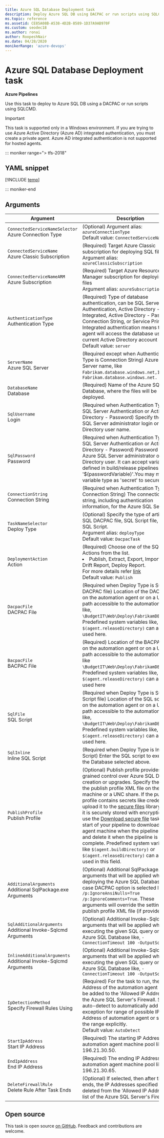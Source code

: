 ```yaml
---
title: Azure SQL Database Deployment task
description: Deploy Azure SQL DB using DACPAC or run scripts using SQLCMD
ms.topic: reference
ms.assetid: CE85A08B-A538-4D2B-8589-1D37A9AB970F
ms.custom: seodec18
ms.author: ronai
author: RoopeshNair
ms.date: 04/28/2020
monikerRange: 'azure-devops'
---
```


# Azure SQL Database Deployment task

**Azure Pipelines**

Use this task to deploy to Azure SQL DB using a DACPAC or run scripts using SQLCMD.

> [!IMPORTANT]
> This task is supported only in a Windows environment. If you are trying to use Azure Active Directory (Azure AD) integrated authentication, you must create a private agent. Azure AD integrated authentication is not supported for hosted agents.

::: moniker range="> tfs-2018"

## YAML snippet

[!INCLUDE [temp](../includes/yaml/SqlAzureDacpacDeploymentV1.md)]

::: moniker-end

## Arguments

|Argument|Description|
|--- |--- |
|`ConnectedServiceNameSelector`<br/>Azure Connection Type|(Optional) Argument alias: `azureConnectionType` <br/>Default value: `ConnectedServiceNameARM`|
|`ConnectedServiceName`<br/>Azure Classic Subscription|(Required) Target Azure Classic subscription for deploying SQL files <br/>Argument alias: `azureClassicSubscription`|
|`ConnectedServiceNameARM`<br/>Azure Subscription|(Required) Target Azure Resource Manager subscription for deploying SQL files <br/>Argument alias: `azureSubscription`|
|`AuthenticationType`<br/>Authentication Type|(Required) Type of database authentication, can be SQL Server Authentication, Active Directory - Integrated, Active Directory - Password, Connection String, or Service Principal. Integrated authentication means that the agent will access the database using its current Active Directory account context. <br/>Default value: `server`|
|`ServerName`<br/>Azure SQL Server|(Required except when Authentication Type is Connection String) Azure SQL Server name, like `Fabrikam.database.windows.net,1433` or `Fabrikam.database.windows.net.`|
|`DatabaseName`<br/>Database|(Required) Name of the Azure SQL Database, where the files will be deployed.|
|`SqlUsername`<br/>Login|(Required when Authentication Type is SQL Server Authentication or Active Directory - Password) Specify the Azure SQL Server administrator login or Active Directory user name.|
|`SqlPassword`<br/>Password|(Required when Authentication Type is SQL Server Authentication or Active Directory - Password) Password for the Azure SQL Server administrator or Active Directory user. It can accept variables defined in build/release pipelines as '$(passwordVariable)'.You may mark the variable type as 'secret' to secure it.|
|`ConnectionString`<br/>Connection String|(Required when Authentication Type is Connection String) The connection string, including authentication information, for the Azure SQL Server.|
|`TaskNameSelector`<br/>Deploy Type|(Optional) Specify the type of artifact, SQL DACPAC file, SQL Script file, or Inline SQL Script. <br/>Argument alias: `deployType` <br/>Default value: `DacpacTask`|
|`DeploymentAction` <br/>Action| (Required) Choose one of the SQL Actions from the list. <br/><li> Publish, Extract, Export, Import, Script, Drift Report, Deploy Report. <br/>For more details refer [link​](/sql/tools/sqlpackage) <br/>Default value: `Publish`|
|`DacpacFile`<br/>DACPAC File|(Required when Deploy Type is SQL DACPAC file) Location of the DACPAC file on the automation agent or on a UNC path accessible to the automation agent like, `\BudgetIT\Web\Deploy\FabrikamDB.dacpac`. Predefined system variables like, `$(agent.releaseDirectory)` can also be used here.|
|`BacpacFile` <br/>BACPAC File| (Required) Location of the BACPAC file on the automation agent or on a UNC path accessible to the automation agent like `\BudgetIT\Web\Deploy\FabrikamDB.bacpac`. Predefined system variables like, `$(agent.releaseDirectory)` can also be used here
|`SqlFile`<br/>SQL Script|(Required when Deploy Type is SQL Script file) Location of the SQL script file on the automation agent or on a UNC path accessible to the automation agent like, `\BudgetIT\Web\Deploy\FabrikamDB.sql`. Predefined system variables like, `$(agent.releaseDirectory)` can also be used here.|
|`SqlInline`<br/>Inline SQL Script|(Required when Deploy Type is Inline SQL Script) Enter the SQL script to execute on the Database selected above.|
|`PublishProfile`<br/>Publish Profile|(Optional) Publish profile provides fine-grained control over Azure SQL Database creation or upgrades. Specify the path to the publish profile XML file on the agent machine or a UNC share. If the publish profile contains secrets like credentials, upload it to the [secure files](../../library/secure-files.md) library where it is securely stored with encryption. Then use the [Download secure file](../utility/download-secure-file.md) task at the start of your pipeline to download it to the agent machine when the pipeline runs and delete it when the pipeline is complete. Predefined system variables like `$(agent.buildDirectory)` or `$(agent.releaseDirectory)` can also be used in this field.|
|`AdditionalArguments`<br/>Additional SqlPackage.exe Arguments|(Optional) Additional SqlPackage.exe arguments that will be applied when deploying the Azure SQL Database, in case DACPAC option is selected like, `/p:IgnoreAnsiNulls=True /p:IgnoreComments=True`. These arguments will override the settings in the publish profile XML file (if provided).|
|`SqlAdditionalArguments`<br/>Additional Invoke-Sqlcmd Arguments|(Optional) Additional Invoke-Sqlcmd arguments that will be applied when executing the given SQL query on the Azure SQL Database like, `-ConnectionTimeout 100 -OutputSqlErrors`|
|`InlineAdditionalArguments` <br/>Additional Invoke-Sqlcmd Arguments| (Optional) Additional Invoke-Sqlcmd arguments that will be applied when executing the given SQL query on the Azure SQL Database like, `-ConnectionTimeout 100 -OutputSqlErrors`|
|`IpDetectionMethod`<br/>Specify Firewall Rules Using|(Required) For the task to run, the IP Address of the automation agent has to be added to the 'Allowed IP Addresses' in the Azure SQL Server's Firewall. Select auto-detect to automatically add firewall exception for range of possible IP Address of automation agent or specify the range explicitly. <br/>Default value: `AutoDetect`|
|`StartIpAddress`<br/>Start IP Address|(Required) The starting IP Address of the automation agent machine pool like 196.21.30.50.|
|`EndIpAddress`<br/>End IP Address|(Required) The ending IP Address of the automation agent machine pool like 196.21.30.65.|
|`DeleteFirewallRule`<br/>Delete Rule After Task Ends|(Optional) If selected, then after the task ends, the IP Addresses specified here are deleted from the 'Allowed IP Addresses' list of the Azure SQL Server's Firewall.|

## Open source

This task is open source [on GitHub](https://github.com/Microsoft/azure-pipelines-tasks). Feedback and contributions are welcome.
